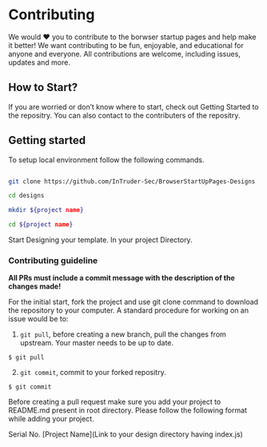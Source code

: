 # Contributing

We would ❤️ you to contribute to the borwser startup pages and help make it better! We want contributing to be fun, enjoyable, and educational for anyone and everyone. All contributions are welcome, including issues, updates and more.

## How to Start?

If you are worried or don’t know where to start, check out Getting Started to the repositry. You can also contact to the contributers of the repositry.

## Getting started

To setup local environment follow the following commands.

```bash

git clone https://github.com/InTruder-Sec/BrowserStartUpPages-Designs

cd designs

mkdir ${project name}

cd ${project name}

```

Start Designing your template. In your project Directory.

### Contributing guideline

**All PRs must include a commit message with the description of the changes made!**

For the initial start, fork the project and use git clone command to download the repository to your computer. A standard procedure for working on an issue would be to:

1. `git pull`, before creating a new branch, pull the changes from upstream. Your master needs to be up to date.

```
$ git pull
```

2. `git commit`, commit to your forked repositry.

```
$ git commit
```

Before creating a pull request make sure you add your project to README.md present in root directory. Please follow the following format while adding your project.

Serial No. [Project Name](Link to your design directory having index.js)
